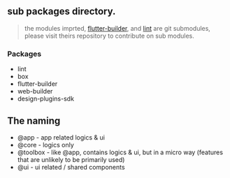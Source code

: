 ## sub packages directory.

> the modules imprted, [flutter-builder](https://github.com/bridgedxyz/flutter-builder), and [lint](https://github.com/bridgedxyz/lint) are git submodules, please visit theirs repository to contribute on sub modules.

### Packages

- lint
- box
- flutter-builder
- web-builder
- design-plugins-sdk

## The naming

- @app - app related logics & ui
- @core - logics only
- @toolbox - like @app, contains logics & ui, but in a micro way (features that are unlikely to be primarily used)
- @ui - ui related / shared components
